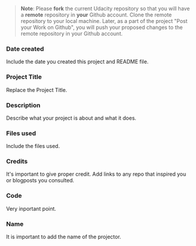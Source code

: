 >**Note**: Please **fork** the current Udacity repository so that you will have a **remote** repository in **your** Github account. Clone the remote repository to your local machine. Later, as a part of the project "Post your Work on Github", you will push your proposed changes to the remote repository in your Github account.

### Date created
Include the date you created this project and README file.

### Project Title
Replace the Project Title.

### Description
Describe what your project is about and what it does.

### Files used
Include the files used.

### Credits
It's important to give proper credit. Add links to any repo that inspired you or blogposts you consulted.

### Code
Very inportant point.

### Name
It is important to add the name of the projector.